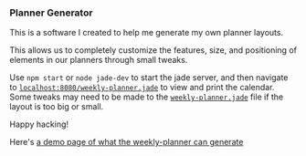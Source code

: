 ### Planner Generator

This is a software I created to help me generate my
own planner layouts.

This allows us to completely customize the features,
size, and positioning of elements in our planners
through small tweaks.

Use `npm start` or `node jade-dev` to start the jade server,
and then navigate to [`localhost:8080/weekly-planner.jade`](http://localhost:8080/weekly-planner.jade)
to view and print the calendar. Some tweaks may need to be made
to the [`weekly-planner.jade`](./weekly-planner.jade) file if
the layout is too big or small.

Happy hacking!

Here's [a demo page of what the weekly-planner can generate](http://ZombieHippie.github.io/planner-generator/weekly-planner-demo.html)
